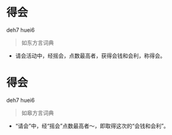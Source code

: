 # 得会
deh7 huei6
> 如东方言词典
- 请会活动中，经摇会，点数最高者，获得会钱和会利，称得会。

# 得会
deh7 huei6
> 如皋方言词典
- “请会”中，经“摇会”点数最高者～，即取得这次的“会钱和会利”。
